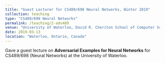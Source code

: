 ```yaml
---
title: "Guest Lecturer for CS489/698 Neural Networks, Winter 2019"
collection: teaching
type: "CS489/698 Neural Networks"
permalink: /teaching/2-adv489
venue: "University of Waterloo, David R. Cheriton School of Computer Science"
date: 2019-03-13
location: "Waterloo, Ontario, Canada"
---
```


Gave a guest lecture on **Adversarial Examples for Neural Networks** for CS489/698 (Neural Networks) at the University of Waterloo.
